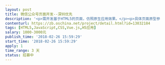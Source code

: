```yaml
---                
layout: post       
title: 微信公众号页面开发--深圳优先           
description: '<p>需开发基于HTML5的页面，仿照原生应用效果。</p><p>具体页面原型参见：</p><p>http://team-smart-hotel.gitee.io/docs-hotel-smart/dist/html/ctrlpage-prototype.html</p>'     
contenturl: https://zb.oschina.net/project/detail.html?id=13032184      
tags: [HTML5,JavaScript,CSS,Vue.js,H5应用]            
salary: 1000-3000元          
publish_time: '2018-02-26 15:59:29'         
start_time: '2018-02-26 15:59:29'           
apply: 1                   
time_range: 3 天              
status: 招募中                  
---                 
```

